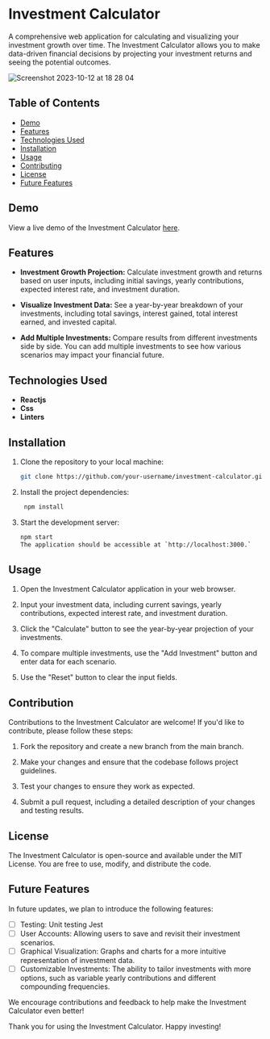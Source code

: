 # Investment Calculator

A comprehensive web application for calculating and visualizing your investment growth over time.
The Investment Calculator allows you to make data-driven financial decisions by projecting your investment returns and seeing the potential outcomes.

![Screenshot 2023-10-12 at 18 28 04](https://github.com/barakadanny/Investment-app/assets/53088629/881eb5e9-862b-42b2-831e-fb481b678490)

## Table of Contents

- [Demo](#demo)
- [Features](#features)
- [Technologies Used](#technologies-used)
- [Installation](#installation)
- [Usage](#usage)
- [Contributing](#contributing)
- [License](#license)
- [Future Features](#future-features)

## Demo

View a live demo of the Investment Calculator [here](#).

## Features

- **Investment Growth Projection:** Calculate investment growth and returns based on user inputs, including initial savings, yearly contributions, expected interest rate, and investment duration.

- **Visualize Investment Data:** See a year-by-year breakdown of your investments, including total savings, interest gained, total interest earned, and invested capital.

- **Add Multiple Investments:** Compare results from different investments side by side. You can add multiple investments to see how various scenarios may impact your financial future.

## Technologies Used

- **Reactjs**
- **Css**
- **Linters**

## Installation

1. Clone the repository to your local machine:

   ```bash
   git clone https://github.com/your-username/investment-calculator.git

   ```

2. Install the project dependencies:
   ```bash
    npm install
   ```
3. Start the development server:
   ```bash
   npm start
   The application should be accessible at `http://localhost:3000.`
   ```

## Usage

1. Open the Investment Calculator application in your web browser.

2. Input your investment data, including current savings, yearly contributions, expected interest rate, and investment duration.

3. Click the "Calculate" button to see the year-by-year projection of your investments.

4. To compare multiple investments, use the "Add Investment" button and enter data for each scenario.

5. Use the "Reset" button to clear the input fields.

## Contribution

Contributions to the Investment Calculator are welcome! If you'd like to contribute, please follow these steps:

1. Fork the repository and create a new branch from the main branch.

2. Make your changes and ensure that the codebase follows project guidelines.

3. Test your changes to ensure they work as expected.

4. Submit a pull request, including a detailed description of your changes and testing results.

## License

The Investment Calculator is open-source and available under the MIT License. You are free to use, modify, and distribute the code.

## Future Features

In future updates, we plan to introduce the following features:

- [ ] Testing: Unit testing Jest
- [ ] User Accounts: Allowing users to save and revisit their investment scenarios.
- [ ] Graphical Visualization: Graphs and charts for a more intuitive representation of investment data.
- [ ] Customizable Investments: The ability to tailor investments with more options, such as variable yearly contributions and different compounding frequencies.

We encourage contributions and feedback to help make the Investment Calculator even better!

Thank you for using the Investment Calculator. Happy investing!
